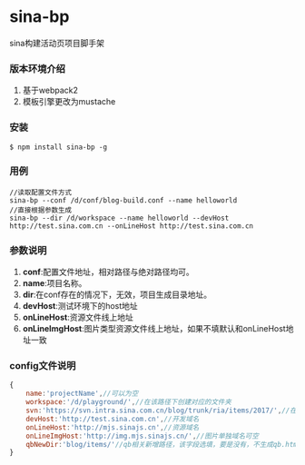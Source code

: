 # sina-bp
sina构建活动页项目脚手架

### 版本环境介绍 ###
1. 基于webpack2
1. 模板引擎更改为mustache

### 安装 ###
```
$ npm install sina-bp -g
```

### 用例 ###
```
//读取配置文件方式
sina-bp --conf /d/conf/blog-build.conf --name helloworld
//直接根据参数生成
sina-bp --dir /d/workspace --name helloworld --devHost http://test.sina.com.cn --onLineHost http://test.sina.com.cn
```

### 参数说明 ###
1. **conf**:配置文件地址，相对路径与绝对路径均可。
2. **name**:项目名称。
3. **dir**:在conf存在的情况下，无效，项目生成目录地址。
4. **devHost**:测试环境下的host地址
5. **onLineHost**:资源文件线上地址
6. **onLineImgHost**:图片类型资源文件线上地址，如果不填默认和onLineHost地址一致

### config文件说明 ###
```js
{
    name:'projectName',//可以为空
    workspace:'/d/playground/',//在该路径下创建对应的文件夹
    svn:'https://svn.intra.sina.com.cn/blog/trunk/ria/items/2017/',//在该svn下创建项目，可空，目前仅接受已年份结尾的svn地址
    devHost:'http://test.sina.com.cn',//开发域名
    onLineHost:'http://mjs.sinajs.cn',//资源域名
    onLineImgHost:'http://img.mjs.sinajs.cn/',//图片单独域名可空
    qbNewDir:'blog/items/'//qb相关新增路径，该字段选填，要是没有，不生成qb.html文件
}
```
